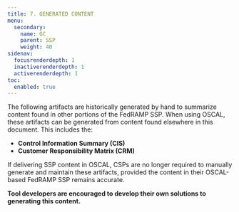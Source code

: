 ```yaml
---
title: 7. GENERATED CONTENT
menu:
  secondary:
    name: GC
    parent: SSP
    weight: 40
sidenav:
  focusrenderdepth: 1
  inactiverenderdepth: 1
  activerenderdepth: 1
toc:
  enabled: true
---
```


The following artifacts are historically generated by hand to summarize content found in other portions of the FedRAMP SSP. When using OSCAL, these artifacts can be generated from content found elsewhere in this document. This includes the:

- **Control Information Summary (CIS)**
- **Customer Responsibility Matrix (CRM)**

If delivering SSP content in OSCAL, CSPs are no longer required to manually generate and maintain these artifacts, provided the content in their OSCAL-based FedRAMP SSP remains accurate.

**Tool developers are encouraged to develop their own solutions to generating this content.** 